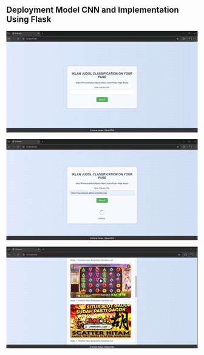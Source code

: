 ## Deployment Model CNN and Implementation Using Flask

![Image](https://github.com/marssihsaan/deployment-flask-modelcnnjudol/blob/main/WEB%20DESAIN%20NEW%201.png)

![Image](https://github.com/marssihsaan/deployment-flask-modelcnnjudol/blob/main/WEB%20DESAIN%20NEW%202.png)

![Image](https://github.com/marssihsaan/deployment-flask-modelcnnjudol/blob/main/WEB%20DESAIN%20NEW%203.png)
